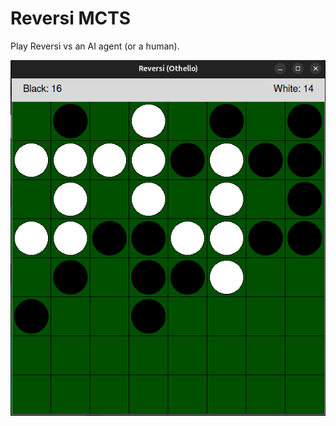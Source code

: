 # Reversi MCTS

Play Reversi vs an AI agent (or a human).

![screenshot](img/reversi_screenshot.png)
